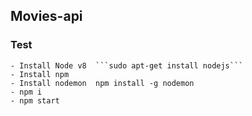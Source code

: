 ## Movies-api

### Test
    - Install Node v8  ```sudo apt-get install nodejs```
    - Install npm 
    - Install nodemon  npm install -g nodemon
    - npm i
    - npm start